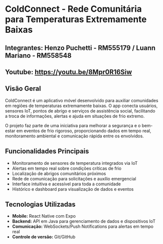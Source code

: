 # ColdConnect - Rede Comunitária para Temperaturas Extremamente Baixas

## Integrantes: Henzo Puchetti - RM555179 / Luann Mariano - RM558548

## Youtube: https://youtu.be/8Mpr0R16Siw

## Visão Geral

ColdConnect é um aplicativo móvel desenvolvido para auxiliar comunidades em regiões de temperaturas extremamente baixas. O app conecta usuários, sensores IoT, pontos de abrigo e serviços de assistência social, facilitando a troca de informações, alertas e ajuda em situações de frio extremo.

O projeto faz parte de uma iniciativa para melhorar a segurança e o bem-estar em eventos de frio rigoroso, proporcionando dados em tempo real, monitoramento ambiental e comunicação rápida entre os envolvidos.

## Funcionalidades Principais

- Monitoramento de sensores de temperatura integrados via IoT
- Alertas em tempo real sobre condições críticas de frio
- Localização de abrigos comunitários próximos
- Rede de comunicação para solicitações e auxílio emergencial
- Interface intuitiva e acessível para toda a comunidade
- Histórico e dashboard para visualização de dados e eventos

## Tecnologias Utilizadas

- **Mobile:** React Native com Expo
- **Backend:** API em Java para gerenciamento de dados e dispositivos IoT
- **Comunicação:** WebSockets/Push Notifications para alertas em tempo real
- **Controle de versão:** Git/GitHub
